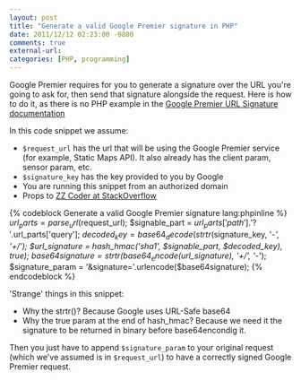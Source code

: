 ```yaml
---
layout: post
title: "Generate a valid Google Premier signature in PHP"
date: 2011/12/12 02:23:00 -0800
comments: true
external-url:
categories: [PHP, programming]
---
```



Google Premier requires for you to generate a signature over the URL you're 
going to ask for, then send that signature alongside the request. Here is how 
to do it, as there is no PHP example in the [Google Premier URL Signature documentation][1] 

In this code snippet we assume:

* ```$request_url``` has the url that will be using the Google Premier service (for example, Static Maps API). It also already has the client param, sensor param, etc.
* ```$signature_key``` has the key provided to you by Google
* You are running this snippet from an authorized domain
* Props to [ZZ Coder at StackOverflow][2]

  
{% codeblock Generate a valid Google Premier signature lang:phpinline %} 
$url_parts = parse_url($request_url); $signable_part = $url_parts['path'].'?'.$url_parts['query']; 
$decoded_key = base64_decode(strtr($signature_key, '-_', '+/'); 
$url_signature = hash_hmac('sha1', $signable_part, $decoded_key), true); 
$base64signature = strtr(base64_encode($url_signature), '+/', '-_'); 
$signature_param = '&signature='.urlencode($base64signature); 
{% endcodeblock %} 
	

'Strange' things in this snippet:

* Why the strtr()? Because Google uses URL-Safe base64
* Why the true param at the end of hash_hmac? Because we need it the signature to be returned in binary before base64encondig it.

Then you just have to append ```$signature_param``` to your original request (which 
we've assumed is in ```$request_url```) to have a correctly signed Google Premier 
request.



[1]: http://code.google.com/intl/es-ES/apis/maps/documentation/webservices/#URLSigning
[2]: http://stackoverflow.com/questions/3125410/trying-to-digitally-sign-via-hmac-sha1-with-php